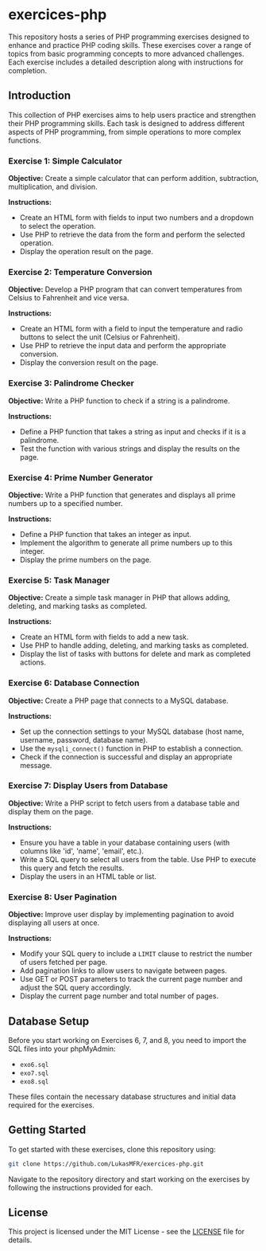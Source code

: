 # exercices-php

This repository hosts a series of PHP programming exercises designed to enhance and practice PHP coding skills. These exercises cover a range of topics from basic programming concepts to more advanced challenges. Each exercise includes a detailed description along with instructions for completion.

## Introduction

This collection of PHP exercises aims to help users practice and strengthen their PHP programming skills. Each task is designed to address different aspects of PHP programming, from simple operations to more complex functions.

### Exercise 1: Simple Calculator

**Objective:** Create a simple calculator that can perform addition, subtraction, multiplication, and division.

**Instructions:**
- Create an HTML form with fields to input two numbers and a dropdown to select the operation.
- Use PHP to retrieve the data from the form and perform the selected operation.
- Display the operation result on the page.

### Exercise 2: Temperature Conversion

**Objective:** Develop a PHP program that can convert temperatures from Celsius to Fahrenheit and vice versa.

**Instructions:**
- Create an HTML form with a field to input the temperature and radio buttons to select the unit (Celsius or Fahrenheit).
- Use PHP to retrieve the input data and perform the appropriate conversion.
- Display the conversion result on the page.

### Exercise 3: Palindrome Checker

**Objective:** Write a PHP function to check if a string is a palindrome.

**Instructions:**
- Define a PHP function that takes a string as input and checks if it is a palindrome.
- Test the function with various strings and display the results on the page.

### Exercise 4: Prime Number Generator

**Objective:** Write a PHP function that generates and displays all prime numbers up to a specified number.

**Instructions:**
- Define a PHP function that takes an integer as input.
- Implement the algorithm to generate all prime numbers up to this integer.
- Display the prime numbers on the page.

### Exercise 5: Task Manager

**Objective:** Create a simple task manager in PHP that allows adding, deleting, and marking tasks as completed.

**Instructions:**
- Create an HTML form with fields to add a new task.
- Use PHP to handle adding, deleting, and marking tasks as completed.
- Display the list of tasks with buttons for delete and mark as completed actions.

### Exercise 6: Database Connection

**Objective:** Create a PHP page that connects to a MySQL database.

**Instructions:**
- Set up the connection settings to your MySQL database (host name, username, password, database name).
- Use the `mysqli_connect()` function in PHP to establish a connection.
- Check if the connection is successful and display an appropriate message.

### Exercise 7: Display Users from Database

**Objective:** Write a PHP script to fetch users from a database table and display them on the page.

**Instructions:**
- Ensure you have a table in your database containing users (with columns like 'id', 'name', 'email', etc.).
- Write a SQL query to select all users from the table. Use PHP to execute this query and fetch the results.
- Display the users in an HTML table or list.

### Exercise 8: User Pagination

**Objective:** Improve user display by implementing pagination to avoid displaying all users at once.

**Instructions:**
- Modify your SQL query to include a `LIMIT` clause to restrict the number of users fetched per page.
- Add pagination links to allow users to navigate between pages.
- Use GET or POST parameters to track the current page number and adjust the SQL query accordingly.
- Display the current page number and total number of pages.

## Database Setup

Before you start working on Exercises 6, 7, and 8, you need to import the SQL files into your phpMyAdmin:

- `exo6.sql`
- `exo7.sql`
- `exo8.sql`

These files contain the necessary database structures and initial data required for the exercises.

## Getting Started

To get started with these exercises, clone this repository using:

```bash
git clone https://github.com/LukasMFR/exercices-php.git
```

Navigate to the repository directory and start working on the exercises by following the instructions provided for each.

## License

This project is licensed under the MIT License - see the [LICENSE](LICENSE) file for details.
